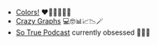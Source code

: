 - [Colors!](https://matplotlib.org/stable/gallery/color/named_colors.html) ❤️🍊🍋🍏💎🔮
- [Crazy Graphs](https://www.pyqtgraph.org) 💻🤓📊📈📉🪄
- [So True Podcast](https://www.youtube.com/@sooootruepod) currently obsessed 🥲💕✨
